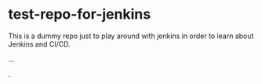 # test-repo-for-jenkins
This is a dummy repo just to play around with jenkins in order to learn about Jenkins and CI/CD.

...

.
